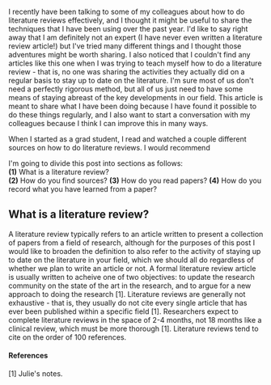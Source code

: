 I recently have been talking to some of my colleagues about how to do literature reviews effectively, and I thought it might be useful to share the techniques that I have been using over the past year. I'd like to say right away that I am definitely not an expert (I have never even written a literature review article!) but I've tried many different things and I thought those adventures might be worth sharing. I also noticed that I couldn't find any articles like this one when I was trying to teach myself how to do a literature review - that is, no one was sharing the activities they actually did on a regular basis to stay up to date on the literature. I'm sure most of us don't need a perfectly rigorous method, but all of us just need to have some means of staying abreast of the key developments in our field. This article is meant to share what I have been doing because I have found it possible to do these things regularly, and I also want to start a conversation with my colleagues because I think I can improve this in many ways. 

When I started as a grad student, I read and watched a couple different sources on how to do literature reviews. I would recommend 

I'm going to divide this post into sections as follows:   
**(1)** What is a literature review?   
**(2)** How do you find sources? 
**(3)** How do you read papers? 
**(4)** How do you record what you have learned from a paper?

## What is a literature review?   

A literature review typically refers to an article written to present a collection of papers from a field of research, although for the purposes of this post I would like to broaden the definition to also refer to the activity of staying up to date on the literature in your field, which we should all do regardless of whether we plan to write an article or not. A formal literature review article is usually written to acheive one of two objectives: to update the research community on the state of the art in the research, and to argue for a new approach to doing the research [1].  Literature reviews are generally not exhaustive - that is, they usually do not cite every single article that has ever been published within a specific field [1]. Researchers expect to complete literature reviews in the space of 2-4 months, not 18 months like a clinical review, which must be more thorough [1]. Literature reviews tend to cite on the order of 100 references. 

#### References
[1] Julie's notes. 
